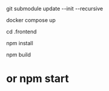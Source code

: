 git submodule update --init --recursive

docker compose up 

cd .frontend

npm install 

npm build

# or npm start 
